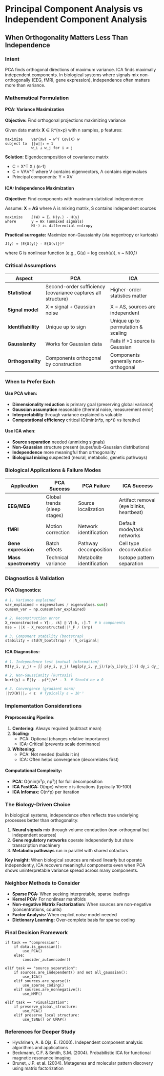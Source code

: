 # Principal Component Analysis vs Independent Component Analysis
## When Orthogonality Matters Less Than Independence

### Intent
PCA finds orthogonal directions of maximum variance. ICA finds maximally independent components. In biological systems where signals mix non-orthogonally (EEG, fMRI, gene expression), independence often matters more than variance.

### Mathematical Formulation

#### PCA: Variance Maximization
**Objective:** Find orthogonal projections maximizing variance

Given data matrix **X** ∈ ℝ^(n×p) with n samples, p features:

```
maximize    Var(Xw) = w^T Cov(X) w
subject to  ||w||₂ = 1
            w_i ⊥ w_j for i ≠ j
```

**Solution:** Eigendecomposition of covariance matrix
- C = X^T X / (n-1)
- C = VΛV^T where V contains eigenvectors, Λ contains eigenvalues
- Principal components: Y = XV

#### ICA: Independence Maximization  
**Objective:** Find components with maximum statistical independence

Assume: **X** = **AS** where A is mixing matrix, S contains independent sources

```
maximize    J(W) = Σᵢ H(yᵢ) - H(y)
where       y = Wx (unmixed signals)
            H(·) is differential entropy
```

**Practical surrogate:** Maximize non-Gaussianity (via negentropy or kurtosis)
```
J(y) ≈ [E{G(y)} - E{G(v)}]²
```
where G is nonlinear function (e.g., G(u) = log cosh(u)), v ~ N(0,1)

### Critical Assumptions

| Aspect | PCA | ICA |
|--------|-----|-----|
| **Statistical** | Second-order sufficiency (covariance captures all structure) | Higher-order statistics matter |
| **Signal model** | X = signal + Gaussian noise | X = AS, sources are independent |
| **Identifiability** | Unique up to sign | Unique up to permutation & scaling |
| **Gaussianity** | Works for Gaussian data | Fails if >1 source is Gaussian |
| **Orthogonality** | Components orthogonal by construction | Components generally non-orthogonal |

### When to Prefer Each

#### Use PCA when:
- **Dimensionality reduction** is primary goal (preserving global variance)
- **Gaussian assumption** reasonable (thermal noise, measurement error)
- **Interpretability** through variance explained is valuable
- **Computational efficiency** critical (O(min(n²p, np²)) vs iterative)

#### Use ICA when:
- **Source separation** needed (unmixing signals)
- **Non-Gaussian** structure present (super/sub-Gaussian distributions)
- **Independence** more meaningful than orthogonality
- **Biological mixing** suspected (neural, metabolic, genetic pathways)

### Biological Applications & Failure Modes

| Application | PCA Success | PCA Failure | ICA Success |
|-------------|-------------|-------------|-------------|
| **EEG/MEG** | Global trends (sleep stages) | Source localization | Artifact removal (eye blinks, heartbeat) |
| **fMRI** | Motion correction | Network identification | Default mode/task networks |
| **Gene expression** | Batch effects | Pathway decomposition | Cell type deconvolution |
| **Mass spectrometry** | Technical variance | Metabolite identification | Isotope pattern separation |

### Diagnostics & Validation

#### PCA Diagnostics:
```python
# 1. Variance explained
var_explained = eigenvalues / eigenvalues.sum()
cumsum_var = np.cumsum(var_explained)

# 2. Reconstruction error
X_reconstructed = Y[:, :k] @ V[:k, :].T  # k components
mse = ||X - X_reconstructed||²_F / (n*p)

# 3. Component stability (bootstrap)
stability = std(V_bootstrap) / |V_original|
```

#### ICA Diagnostics:
```python
# 1. Independence test (mutual information)
MI(y_i, y_j) = ∫∫ p(y_i, y_j) log[p(y_i, y_j)/(p(y_i)p(y_j))] dy_i dy_j

# 2. Non-Gaussianity (kurtosis)
kurt(y) = E[(y - μ)⁴]/σ⁴ - 3  # Should be ≠ 0

# 3. Convergence (gradient norm)
||∇J(W)||₂ < ε  # Typically ε = 10⁻⁵
```

### Implementation Considerations

#### Preprocessing Pipeline:
1. **Centering:** Always required (subtract mean)
2. **Scaling:** 
   - PCA: Optional (changes relative importance)
   - ICA: Critical (prevents scale dominance)
3. **Whitening:**
   - PCA: Not needed (builds it in)
   - ICA: Often helps convergence (decorrelates first)

#### Computational Complexity:
- **PCA:** O(min(n²p, np²)) for full decomposition
- **ICA FastICA:** O(npc) where c is iterations (typically 10-100)
- **ICA Infomax:** O(n²p) per iteration

### The Biology-Driven Choice

In biological systems, independence often reflects true underlying processes better than orthogonality:

1. **Neural signals** mix through volume conduction (non-orthogonal but independent sources)
2. **Gene regulatory networks** operate independently but share transcription machinery
3. **Metabolic pathways** run in parallel with shared cofactors

**Key insight:** When biological sources are mixed linearly but operate independently, ICA recovers meaningful components even when PCA shows uninterpretable variance spread across many components.

### Neighbor Methods to Consider

- **Sparse PCA:** When seeking interpretable, sparse loadings
- **Kernel PCA:** For nonlinear manifolds  
- **Non-negative Matrix Factorization:** When sources are non-negative (concentrations, counts)
- **Factor Analysis:** When explicit noise model needed
- **Dictionary Learning:** Over-complete basis for sparse coding

### Final Decision Framework

```
if task == "compression":
    if data.is_gaussian():
        use_PCA()
    else:
        consider_autoencoder()
        
elif task == "source_separation":
    if sources.are_independent() and not all_gaussian():
        use_ICA()
    elif sources.are_sparse():
        use_sparse_coding()
    elif sources.are_nonnegative():
        use_NMF()
        
elif task == "visualization":
    if preserve_global_structure:
        use_PCA()
    elif preserve_local_structure:
        use_tSNE() or UMAP()
```

### References for Deeper Study
- Hyvärinen, A. & Oja, E. (2000). Independent component analysis: algorithms and applications
- Beckmann, C.F. & Smith, S.M. (2004). Probabilistic ICA for functional magnetic resonance imaging
- Brunet, J.P. et al. (2004). Metagenes and molecular pattern discovery using matrix factorization